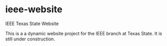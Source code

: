 # ieee-website
IEEE Texas State Website


This is a a dynamic website project for the IEEE branch at Texas State. 
It is still under construction.

